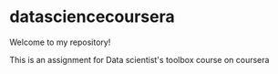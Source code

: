 datasciencecoursera
===================
Welcome to my repository!

This is an assignment  for Data scientist's  toolbox course on coursera
